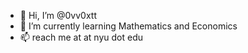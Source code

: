 - 👋 Hi, I’m @0vv0xtt
- 🌱 I’m currently learning Mathematics and Economics
- 📫 reach me at at nyu dot edu

<!---
0vv0xtt/0vv0xtt is a ✨ special ✨ repository because its `README.md` (this file) appears on your GitHub profile.
You can click the Preview link to take a look at your changes.
--->
